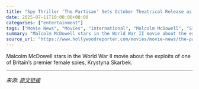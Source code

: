 ```yaml
---
title: "Spy Thriller ‘The Partisan’ Sets October Theatrical Release as Capture Inks Key Pre-Sales (Exclusive)"
date: 2025-07-11T10:00:00+08:00
categories: ["entertainment"]
tags: ["Movie News", "Movies", "international", "Malcolm McDowell", "Signature Entertainment", "united kingdom"]
summary: "Malcolm McDowell stars in the World War II movie about the exploits of one of Britain’s premier female spies, Krystyna Skarbek."
source_url: "https://www.hollywoodreporter.com/movies/movie-news/the-partisan-october-theater-premiere-fall-malcolm-mcdowell-1236311948/"
---
```


Malcolm McDowell stars in the World War II movie about the exploits of one of Britain’s premier female spies, Krystyna Skarbek.

---

*来源: [原文链接](https://www.hollywoodreporter.com/movies/movie-news/the-partisan-october-theater-premiere-fall-malcolm-mcdowell-1236311948/)*
